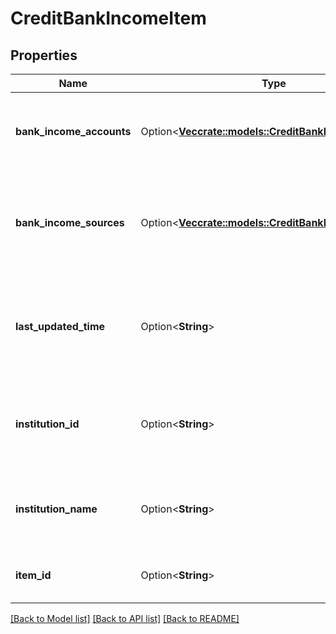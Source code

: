 # CreditBankIncomeItem

## Properties

Name | Type | Description | Notes
------------ | ------------- | ------------- | -------------
**bank_income_accounts** | Option<[**Vec<crate::models::CreditBankIncomeAccount>**](CreditBankIncomeAccount.md)> | The Item's accounts that have Bank Income data. | [optional]
**bank_income_sources** | Option<[**Vec<crate::models::CreditBankIncomeSource>**](CreditBankIncomeSource.md)> | The income sources for this Item. Each entry in the array is a single income source. | [optional]
**last_updated_time** | Option<**String**> | The time when this Item's data was last retrieved from the financial institution. | [optional]
**institution_id** | Option<**String**> | The unique identifier of the institution associated with the Item. | [optional]
**institution_name** | Option<**String**> | The name of the institution associated with the Item. | [optional]
**item_id** | Option<**String**> | The unique identifier for the Item. | [optional]

[[Back to Model list]](../README.md#documentation-for-models) [[Back to API list]](../README.md#documentation-for-api-endpoints) [[Back to README]](../README.md)


